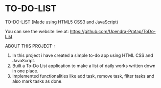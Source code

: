 # TO-DO-LIST

TO-DO-LIST (Made using HTML5 CSS3 and JavaScript)

You can see the website live at: 
https://github.com/Upendra-Pratap/ToDo-List

ABOUT THIS PROJECT-:

  1. In this project i have created a simple to-do app using HTML CSS and JavaScript.
  2. Built a To-Do List application to make a list of daily works written down in one place.
  3. Implemented functionalities like add task, remove task, filter tasks and also mark tasks as done.
 
